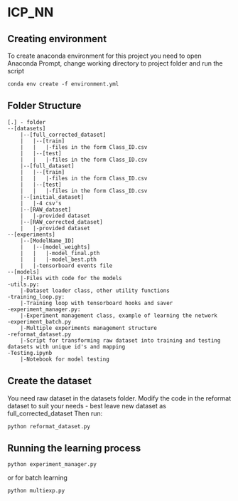 # ICP_NN

## Creating environment
To create anaconda environment for this project you need to open Anaconda Prompt, change working directory to project folder and run the script
```
conda env create -f environment.yml
```
## Folder Structure
```
[.] - folder
--[datasets]
    |--[full_corrected_dataset]
    |   |--[train]
    |   |   |-files in the form Class_ID.csv
    |   |--[test]
    |   |   |-files in the form Class_ID.csv
    |--[full_dataset]
    |   |--[train]
    |   |   |-files in the form Class_ID.csv
    |   |--[test]
    |   |   |-files in the form Class_ID.csv
    |--[initial_dataset]
    |   |-4 csv's
    |--[RAW_dataset]
    |   |-provided dataset
    |--[RAW_corrected_dataset]
    |   |-provided dataset
--[experiments]
    |--[ModelName_ID]
    |   |--[model_weights]
    |   |   |-model_final.pth
    |   |   |-model_best.pth
    |   |-tensorboard events file
--[models]
    |-Files with code for the models
-utils.py:
    |-Dataset loader class, other utility functions
-training_loop.py:
    |-Training loop with tensorboard hooks and saver
-experiment_manager.py:
    |-Experiment management class, example of learning the network
-experiment_batch.py
    |-Multiple experiments management structure
-reformat_dataset.py
    |-Script for transforming raw dataset into training and testing datasets with unique id's and mapping
-Testing.ipynb
    |-Notebook for model testing
```
## Create the dataset
You need raw dataset in the datasets folder.
Modify the code in the reformat dataset to suit your needs - best leave new dataset as full_corrected_dataset
Then run:
```
python reformat_dataset.py
```

## Running the learning process
```
python experiment_manager.py
```
or for batch learning
```
python multiexp.py
```
